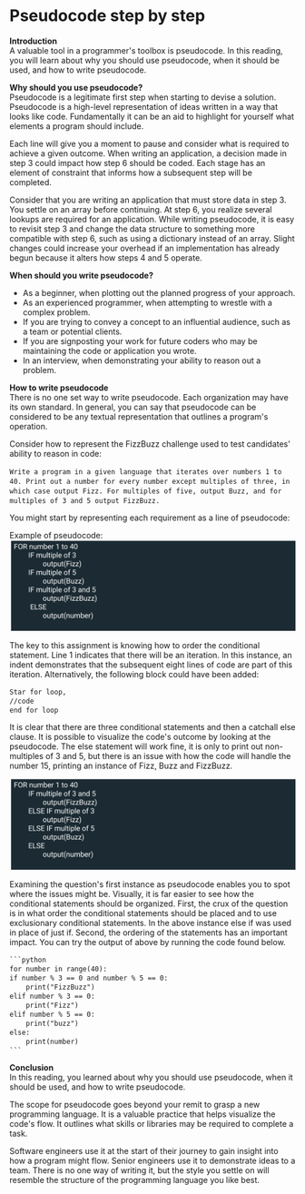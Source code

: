 # Pseudocode step by step
__Introduction__  
A valuable tool in a programmer's toolbox is pseudocode. In this reading, you will learn about why you should use pseudocode, when it should be used, and how to write pseudocode. 

__Why should you use pseudocode?__  
Pseudocode is a legitimate first step when starting to devise a solution. Pseudocode is a high-level representation of ideas written in a way that looks like code. Fundamentally it can be an aid to highlight for yourself what elements a program should include. 

Each line will give you a moment to pause and consider what is required to achieve a given outcome. When writing an application, a decision made in step 3 could impact how step 6 should be coded. Each stage has an element of constraint that informs how a subsequent step will be completed.

Consider that you are writing an application that must store data in step 3. You settle on an array before continuing. At step 6, you realize several lookups are required for an application. While writing pseudocode, it is easy to revisit step 3 and change the data structure to something more compatible with step 6, such as using a dictionary instead of an array. Slight changes could increase your overhead if an implementation has already begun because it alters how steps 4 and 5 operate. 

__When should you write pseudocode?__  
- As a beginner, when plotting out the planned progress of your approach. 
- As an experienced programmer, when attempting to wrestle with a complex problem. 
- If you are trying to convey a concept to an influential audience, such as a team or potential clients.
- If you are signposting your work for future coders who may be maintaining the code or application you wrote.
- In an interview, when demonstrating your ability to reason out a problem. 

__How to write pseudocode__  
There is no one set way to write pseudocode. Each organization may have its own standard. In general, you can say that pseudocode can be considered to be any textual representation that outlines a program's operation. 

Consider how to represent the FizzBuzz challenge used to test candidates' ability to reason in code: 

`Write a program in a given language that iterates over numbers 1 to 40. Print out a number for every number except multiples of three, in which case output Fizz. For multiples of five, output Buzz, and for multiples of 3 and 5 output FizzBuzz.`

You might start by representing each requirement as a line of pseudocode: 

Example of pseudocode: 
<img src="../assets/Pseudocode-image-1.png" >

The key to this assignment is knowing how to order the conditional statement. Line 1 indicates that there will be an iteration. In this instance, an indent demonstrates that the subsequent eight lines of code are part of this iteration. Alternatively, the following block could have been added:

```
Star for loop, 
//code
end for loop
```
It is clear that there are three conditional statements and then a catchall else clause. It is possible to visualize the code's outcome by looking at the pseudocode. The else statement will work fine, it is only to print out non-multiples of 3 and 5, but there is an issue with how the code will handle the number 15, printing an instance of Fizz, Buzz and FizzBuzz. 

<img src="../assets/Pseudocode-image-3.png" >

Examining the question's first instance as pseudocode enables you to spot where the issues might be. Visually, it is far easier to see how the conditional statements should be organized. First, the crux of the question is in what order the conditional statements should be placed and to use exclusionary conditional statements. In the above instance else if was used in place of just if. Second, the ordering of the statements has an important impact. You can try the output of above by running the code found below. 

    ```python
    for number in range(40):
    if number % 3 == 0 and number % 5 == 0:
        print("FizzBuzz")
    elif number % 3 == 0:
        print("Fizz")
    elif number % 5 == 0:
        print("buzz")
    else:
        print(number)
    ```
__Conclusion__  
In this reading, you learned about why you should use pseudocode, when it should be used, and how to write pseudocode.

The scope for pseudocode goes beyond your remit to grasp a new programming language. It is a valuable practice that helps visualize the code's flow. It outlines what skills or libraries may be required to complete a task. 

Software engineers use it at the start of their journey to gain insight into how a program might flow. Senior engineers use it to demonstrate ideas to a team. There is no one way of writing it, but the style you settle on will resemble the structure of the programming language you like best.